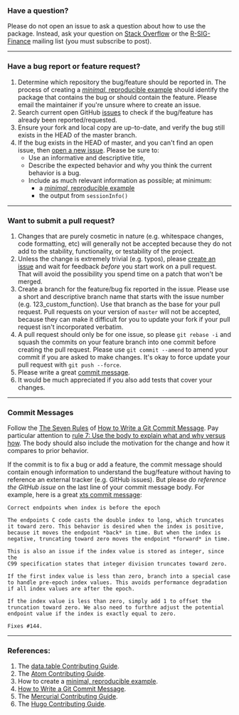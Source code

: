 ### Have a question?

Please do not open an issue to ask a question about how to use the package.
Instead, ask your question on [Stack Overflow](http://stackoverflow.com/questions/tagged/r)
or the [R-SIG-Finance](https://stat.ethz.ch/mailman/listinfo/r-sig-finance)
mailing list (you must subscribe to post).

----

### Have a bug report or feature request?

1. Determine which repository the bug/feature should be reported in. The process
   of creating a [*minimal*, reproducible example](http://stackoverflow.com/q/5963269/271616)
   should identify the package that contains the bug or should contain the
   feature. Please email the maintainer if you're unsure where to create an
   issue.
2. Search current open GitHub [issues](https://github.com/joshuaulrich/IBrokers/issues)
   to check if the bug/feature has already been reported/requested.
3. Ensure your fork and local copy are up-to-date, and verify the bug still
   exists in the HEAD of the master branch.
4. If the bug exists in the HEAD of master, and you can't find an open issue,
   then [open a new issue](https://github.com/joshuaulrich/IBrokers/issues).
   Please be sure to:
    * Use an informative and descriptive title,
    * Describe the expected behavior and why you think the current behavior is
      a bug.
    * Include as much relevant information as possible; at minimum:
        * a [*minimal*, reproducible example](http://stackoverflow.com/q/5963269/271616)
        * the output from `sessionInfo()`

----

### Want to submit a pull request?

1. Changes that are purely cosmetic in nature (e.g. whitespace changes, code
   formatting, etc) will generally not be accepted because they do not add to
   the stability, functionality, or testability of the project.
2. Unless the change is extremely trivial (e.g. typos), please
   [create an issue](#have-a-bug-report-or-feature-request) and wait for
   feedback *before* you start work on a pull request. That will avoid the
   possibility you spend time on a patch that won't be merged.
3. Create a branch for the feature/bug fix reported in the issue. Please use a
   short and descriptive branch name that starts with the issue number (e.g.
   123_custom_function). Use that branch as the base for your pull request.
   Pull requests on your version of `master` will not be accepted, because
   they can make it difficult for you to update your fork if your pull request
   isn't incorporated verbatim.
4. A pull request should only be for one issue, so please `git rebase -i` and
   squash the commits on your feature branch into one commit before creating
   the pull request. Please use `git commit --amend` to amend your commit if
   you are asked to make changes. It's okay to force update your pull request
   with `git push --force`.
5. Please write a great [commit message](#commit-messages).
6. It would be much appreciated if you also add tests that cover your changes.

----

### Commit Messages

Follow the [The Seven Rules](http://chris.beams.io/posts/git-commit/#seven-rules)
of [How to Write a Git Commit Message](http://chris.beams.io/posts/git-commit/).
Pay particular attention to [rule 7: Use the body to explain what and why
versus how](http://chris.beams.io/posts/git-commit/#why-not-how). The body
should also include the motivation for the change and how it compares to prior
behavior.

If the commit is to fix a bug or add a feature, the commit message should
contain enough information to understand the bug/feature without having to
reference an external tracker (e.g. GitHub issues). But please *do reference
the GitHub issue* on the last line of your commit message body. For example,
here is a great [xts commit message](https://github.com/joshuaulrich/xts/commit/ce1b667ab7c38cb2633fca0075652a69e5d2a343):

```text
Correct endpoints when index is before the epoch

The endpoints C code casts the double index to long, which truncates
it toward zero. This behavior is desired when the index is positive,
because it moves the endpoint *back* in time. But when the index is
negative, truncating toward zero moves the endpoint *forward* in time.

This is also an issue if the index value is stored as integer, since the
C99 specification states that integer division truncates toward zero.

If the first index value is less than zero, branch into a special case
to handle pre-epoch index values. This avoids performance degradation
if all index values are after the epoch.

If the index value is less than zero, simply add 1 to offset the
truncation toward zero. We also need to furthre adjust the potential
endpoint value if the index is exactly equal to zero.

Fixes #144.
```

----

### References:
1. The [data.table Contributing Guide](https://github.com/Rdatatable/data.table/blob/master/Contributing.md).
2. The [Atom Contributing Guide](https://github.com/atom/atom/blob/master/CONTRIBUTING.md).
3. How to create a [minimal, reproducible example](http://stackoverflow.com/q/5963269/271616).
4. [How to Write a Git Commit Message](http://chris.beams.io/posts/git-commit/).
5. The [Mercurial Contributing Guide](https://www.mercurial-scm.org/wiki/ContributingChanges).
6. The [Hugo Contributing Guide](https://github.com/spf13/hugo/blob/master/CONTRIBUTING.md).

